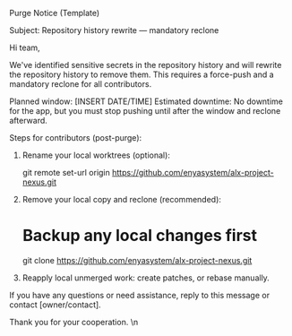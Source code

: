 Purge Notice (Template)

Subject: Repository history rewrite — mandatory reclone

Hi team,

We've identified sensitive secrets in the repository history and will rewrite the repository history to remove them. This requires a force-push and a mandatory reclone for all contributors.

Planned window: [INSERT DATE/TIME]
Estimated downtime: No downtime for the app, but you must stop pushing until after the window and reclone afterward.

Steps for contributors (post-purge):

1) Rename your local worktrees (optional):

    git remote set-url origin https://github.com/enyasystem/alx-project-nexus.git

2) Remove your local copy and reclone (recommended):

    # Backup any local changes first
    git clone https://github.com/enyasystem/alx-project-nexus.git

3) Reapply local unmerged work: create patches, or rebase manually.

If you have any questions or need assistance, reply to this message or contact [owner/contact].

Thank you for your cooperation.
\n